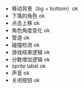 * 移动背景（bg + bottom）ok
* 下落的角色 ok
* 点击上移 ok
* 角色角度变化 ok
* 管道 ok
* 碰撞检测 ok
* 游戏结束逻辑 ok
* 分数增加逻辑 ok
* sprite label ok
* 声音 ok
* 关闭按钮 ok